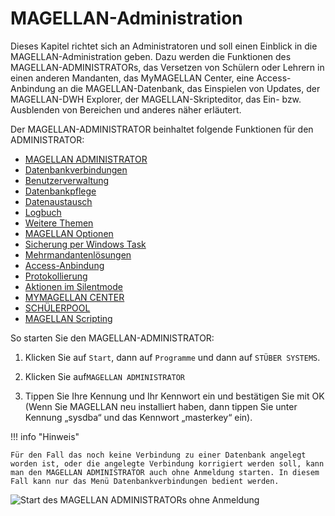# MAGELLAN-Administration

Dieses Kapitel richtet sich an Administratoren und soll einen Einblick in die MAGELLAN-Administration geben. Dazu werden die Funktionen des MAGELLAN-ADMINISTRATORs, das Versetzen von Schülern oder Lehrern in einen anderen Mandanten, das MyMAGELLAN Center, eine Access-Anbindung an die MAGELLAN-Datenbank, das Einspielen von Updates, der MAGELLAN-DWH Explorer, der MAGELLAN-Skripteditor, das Ein- bzw. Ausblenden von Bereichen und anderes näher erläutert. 

Der MAGELLAN-ADMINISTRATOR beinhaltet folgende Funktionen für den ADMINISTRATOR:

* [MAGELLAN ADMINISTRATOR](https://doc.magellan7.stueber.de/admin/magellan.administrator.html)
 * [Datenbankverbindungen](https://doc.magellan7.stueber.de/admin/admin.datenbankverbindungen.html)
 * [Benutzerverwaltung](https://doc.magellan7.stueber.de/admin/users.html)
 * [Datenbankpflege](https://doc.magellan7.stueber.de/admin/datenbankpflege.html)
 * [Datenaustausch](https://doc.magellan7.stueber.de/admin/datenaustausch.html)
 * [Logbuch](https://doc.magellan7.stueber.de/admin/logbuch.html)
* [Weitere Themen](https://doc.magellan7.stueber.de/admin/weitere.themen.html)
 * [MAGELLAN Optionen](https://doc.magellan7.stueber.de/admin/preferences.html)  
 * [Sicherung per Windows Task](https://doc.magellan7.stueber.de/admin/sicherung.windows.task.html)
 * [Mehrmandantenlösungen](https://doc.magellan7.stueber.de/admin/mehrmandantenloesung.html)
 * [Access-Anbindung](https://doc.magellan7.stueber.de/admin/access.anbindung.html)
 * [Protokollierung](https://doc.magellan7.stueber.de/admin/protocol.html)
 * [Aktionen im Silentmode](https://doc.magellan7.stueber.de/installation/magellan-administrator-im-silentmode-starten.html)
* [MYMAGELLAN CENTER](https://doc.magellan7.stueber.de/admin/mymagellan-center.html)
* [SCHÜLERPOOL](https://doc.magellan7.stueber.de/admin/schueler-pool.html)
* [MAGELLAN Scripting](https://doc.magellan-scripting.stueber.de/)


So starten Sie den MAGELLAN-ADMINISTRATOR:

1. Klicken Sie auf `Start`, dann auf `Programme` und dann auf `STÜBER SYSTEMS`.

2. Klicken Sie auf`MAGELLAN ADMINISTRATOR`

3. Tippen Sie Ihre Kennung und Ihr Kennwort ein und bestätigen Sie mit OK (Wenn Sie MAGELLAN neu installiert haben, dann tippen Sie unter Kennung „sysdba“ und das Kennwort „masterkey“ ein).

!!! info "Hinweis"

	Für den Fall das noch keine Verbindung zu einer Datenbank angelegt worden ist, oder die angelegte Verbindung korrigiert werden soll, kann man den MAGELLAN ADMINISTRATOR auch ohne Anmeldung starten. In diesem Fall kann nur das Menü Datenbankverbindungen bedient werden.

![Start des MAGELLAN ADMINISTRATORs ohne Anmeldung ](/assets/images/admin_ohne_anmeldung.jpg) 

